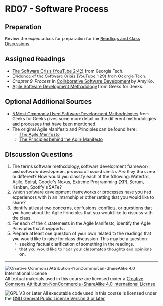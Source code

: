 # RD07 - Software Process

## Preparation

Review the expectations for preparation for the [Readings and Class Discussions](./RD-ReadingsAndDiscussion.md).

## Assigned Readings

- [The Software Crisis (YouTube 2:42)](https://www.youtube.com/watch?v=0b5vp4Z2PKE) from Georgia Tech.
- [Evidence of the Software Crisis (YouTube 1:29)](https://www.youtube.com/watch?v=Cd3TrUK8axU) from Georgia Tech.
- _Chapter 9: Process_ in [Collaborative Software Development](https://faculty.washington.edu/ajko/books/cooperative-software-development/) by Amy Ko.
- [Agile Software Development Methodology](https://www.geeksforgeeks.org/software-engineering/agile-software-development-methodology-framework/) from Geeks for Geeks.

## Optional Additional Sources
- [5 Most Commonly Used Software Development Methodologies](https://www.geeksforgeeks.org/software-engineering/5-most-commonly-used-software-development-methodologies/) from Geeks for Geeks gives some more detail on the different methodologies and processes that have been mentioned.
- The original Agile Manifesto and Principles can be found here:
  - [The Agile Manifesto](https://agilemanifesto.org/)
  - [The Principles behind the Agile Manifesto](https://agilemanifesto.org/principles.html)

## Discussion Questions

1. The terms software methodology, software development framework, and software development process all sound similar. Are they the same or different?  How would you classify each of the following: Waterfall, Agile, Spiral, Google's Nexus, Extreme Programming (XP), Scrum, Kanban, Spotify's SAFe?
2. Which software development frameworks or processes have you had experiences with in an internship or other setting that you would like to share?
3. Identify at least two concerns, confusions, conflicts, or questions that you have about the Agile Principles that you would like to discuss with the class.
4. For each of the 4 statements in the Agile Manifesto, identify the Agile Principles that it supports.
5. Prepare at least one question of your own related to the readings that you would like to raise for class discussion. This may be a question:
   - seeking factual clarification of something in the readings.
   - that you would like to hear your classmates thoughts and opinions on.

---

![Creative Commons Attribution-NonCommercial-ShareAlike 4.0 International License](https://i.creativecommons.org/l/by-nc-sa/4.0/88x31.png "Creative Commons Attribution-NonCommercial-ShareAlike 4.0 International License") All textual materials used in this course are licensed under a [Creative Commons Attribution-NonCommercial-ShareAlike 4.0 International License](http://creativecommons.org/licenses/by-nc-sa/4.0/)

![GPL V3 or Later](https://www.gnu.org/graphics/gplv3-or-later-sm.png "GPL V3 or later") All executable code used in this course is licensed under the [GNU General Public License Version 3 or later](https://www.gnu.org/licenses/gpl.txt)

